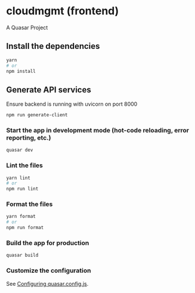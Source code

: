 # cloudmgmt (frontend)

A Quasar Project

## Install the dependencies

```bash
yarn
# or
npm install
```

## Generate API services

Ensure backend is running with uvicorn on port 8000

```bash
npm run generate-client
```

### Start the app in development mode (hot-code reloading, error reporting, etc.)

```bash
quasar dev
```

### Lint the files

```bash
yarn lint
# or
npm run lint
```

### Format the files

```bash
yarn format
# or
npm run format
```

### Build the app for production

```bash
quasar build
```

### Customize the configuration

See [Configuring quasar.config.js](https://v2.quasar.dev/quasar-cli-webpack/quasar-config-js).
